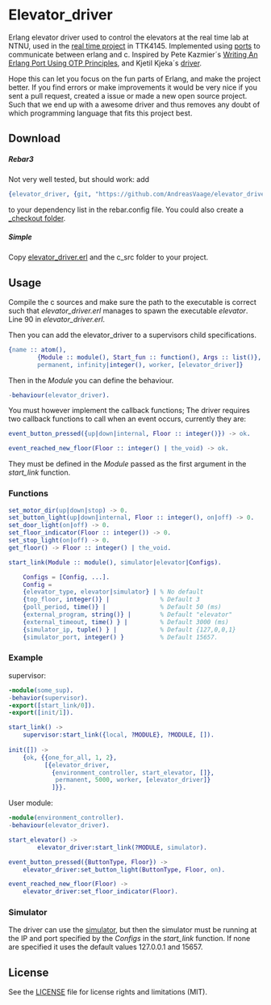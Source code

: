 # Elevator_driver

Erlang elevator driver used to control the elevators at the real time lab at NTNU, used in the [real time project](https://github.com/TTK4145/Project) in TTK4145. Implemented using [ports](http://erlang.org/doc/tutorial/c_port.html) to communicate between erlang and c. Inspired by Pete Kazmier´s [Writing An Erlang Port Using OTP Principles](http://www2.erlangcentral.org/wiki/?title=Writing_an_Erlang_Port_using_OTP_Principles), and Kjetil Kjeka´s [driver](https://github.com/kjetilkjeka/Real-time-elevator/blob/master). 

Hope this can let you focus on the fun parts of Erlang, and make the project better. If you find errors or make improvements it would be very nice if you sent a pull request, created a issue or made a new open source project. Such that we end up with a awesome driver and thus removes any doubt of which programming language that fits this project best.    

## Download
##### Rebar3 
Not very well tested, but should work: add 

```erlang
{elevator_driver, {git, "https://github.com/AndreasVaage/elevator_driver", {branch, "master"}}} 
```

to your dependency list in the rebar.config file. You could also create a [_checkout folder](https://www.rebar3.org/docs/dependencies).

##### Simple
Copy [elevator_driver.erl](src/elevator_driver.erl)  and the c_src folder to your project.

## Usage
Compile the c sources and make sure the path to the executable is correct such that *elevator_driver.erl* manages to spawn the executable *elevator*. Line 90 in *elevator_driver.erl*. 

Then you can add the elevator_driver to a supervisors child specifications.

```erlang
{name :: atom(),
        {Module :: module(), Start_fun :: function(), Args :: list()},
        permanent, infinity|integer(), worker, [elevator_driver]}
```
Then in the *Module* you can define the behaviour.

```erlang
-behaviour(elevator_driver).
```

You must however implement the callback functions;
The driver requires two callback functions to call when an event occurs, currently they are:

```erlang
event_button_pressed({up|down|internal, Floor :: integer()}) -> ok.
```

```erlang
event_reached_new_floor(Floor :: integer() | the_void) -> ok.
```
They must be defined in the *Module* passed as the first argument in the *start_link* function.

### Functions

```erlang
set_motor_dir(up|down|stop) -> 0.
set_button_light(up|down|internal, Floor :: integer(), on|off) -> 0.
set_door_light(on|off) -> 0.
set_floor_indicator(Floor :: integer()) -> 0.
set_stop_light(on|off) -> 0.
get_floor() -> Floor :: integer() | the_void.

start_link(Module :: module(), simulator|elevator|Configs).

    Configs = [Config, ...].
    Config = 
    {elevator_type, elevator|simulator} | % No default
    {top_floor, integer()} |              % Default 3
    {poll_period, time()} |               % Default 50 (ms)
    {external_program, string()} |        % Default "elevator"
    {external_timeout, time() } |         % Default 3000 (ms)
    {simulator_ip, tuple() } |            % Default {127,0,0,1}
    {simulator_port, integer() }          % Default 15657.
```

### Example
supervisor:

```erlang 
-module(some_sup).
-behavior(supervisor).
-export([start_link/0]).
-export([init/1]).

start_link() ->
    supervisor:start_link({local, ?MODULE}, ?MODULE, []).
 
init([]) ->
    {ok, {{one_for_all, 1, 2},
          [{elevator_driver,
        	{environment_controller, start_elevator, []},
       		 permanent, 5000, worker, [elevator_driver]}
            ]}}.
```

User module:

```erlang
-module(environment_controller).
-behaviour(elevator_driver).

start_elevator() ->
        elevator_driver:start_link(?MODULE, simulator).

event_button_pressed({ButtonType, Floor}) ->
	elevator_driver:set_button_light(ButtonType, Floor, on).

event_reached_new_floor(Floor) -> 
	elevator_driver:set_floor_indicator(Floor).
```

### Simulator
The driver can use the [simulator](https://github.com/TTK4145/Project/tree/master/simulator), but then the simulator must be running at the IP and port specified by the *Configs* in the *start_link* function. If none are specified it uses the default values 127.0.0.1 and 15657.  

## License

See the [LICENSE](LICENSE.md) file for license rights and limitations (MIT).
	